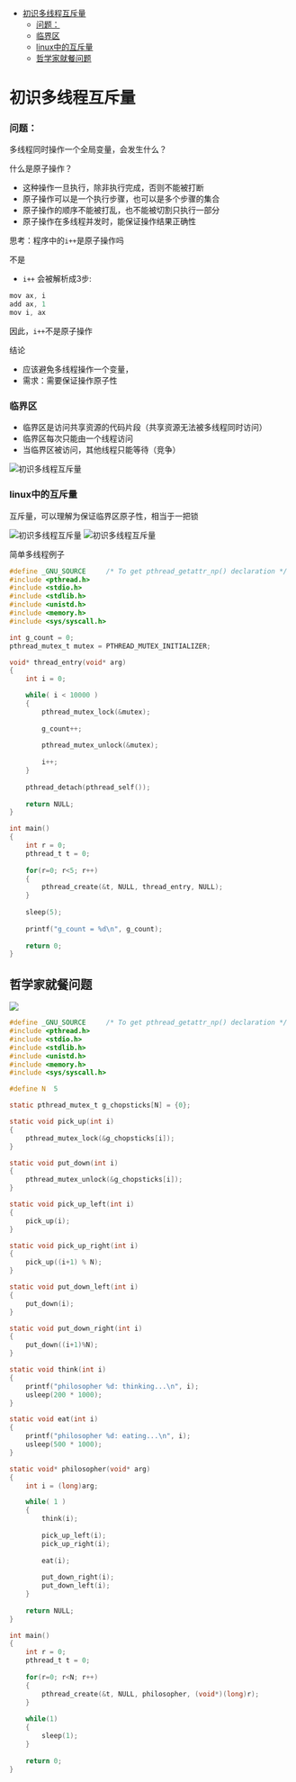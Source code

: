 - [初识多线程互斥量](#初识多线程互斥量)
    - [问题：](#问题)
    - [临界区](#临界区)
    - [linux中的互斥量](#linux中的互斥量)
  - [哲学家就餐问题](#哲学家就餐问题)

# 初识多线程互斥量

### 问题：
多线程同时操作一个全局变量，会发生什么？

什么是原子操作？
* 这种操作一旦执行，除非执行完成，否则不能被打断
* 原子操作可以是一个执行步骤，也可以是多个步骤的集合
* 原子操作的顺序不能被打乱，也不能被切割只执行一部分
* 原子操作在多线程并发时，能保证操作结果正确性

思考：程序中的```i++```是原子操作吗

不是

* ```i++``` 会被解析成3步:

```C
mov ax, i
add ax, 1
mov i, ax
```
因此，```i++```不是原子操作

结论

* 应该避免多线程操作一个变量，
* 需求：需要保证操作原子性
  
### 临界区
  * 临界区是访问共享资源的代码片段（共享资源无法被多线程同时访问）
  * 临界区每次只能由一个线程访问
  * 当临界区被访问，其他线程只能等待（竞争）
  
![初识多线程互斥量](./pic/初识多线程互斥量1.png)

### linux中的互斥量

互斥量，可以理解为保证临界区原子性，相当于一把锁

![初识多线程互斥量](./pic/初识多线程互斥量2.png)
![初识多线程互斥量](./pic/初识多线程互斥量3.png)

简单多线程例子

```C
#define _GNU_SOURCE     /* To get pthread_getattr_np() declaration */
#include <pthread.h>
#include <stdio.h>
#include <stdlib.h>
#include <unistd.h>
#include <memory.h>
#include <sys/syscall.h>

int g_count = 0;
pthread_mutex_t mutex = PTHREAD_MUTEX_INITIALIZER;

void* thread_entry(void* arg)
{  
    int i = 0;

    while( i < 10000 )
    {
        pthread_mutex_lock(&mutex);
            
        g_count++;
        
        pthread_mutex_unlock(&mutex);
        
        i++;
    }
    
    pthread_detach(pthread_self());
    
    return NULL;
}

int main()
{
    int r = 0;
    pthread_t t = 0;
    
    for(r=0; r<5; r++)
    {
        pthread_create(&t, NULL, thread_entry, NULL);
    }
    
    sleep(5);
    
    printf("g_count = %d\n", g_count);
    
    return 0;
}
```

## 哲学家就餐问题

![](./pic/初识多线程互斥量4.png)

```C
#define _GNU_SOURCE     /* To get pthread_getattr_np() declaration */
#include <pthread.h>
#include <stdio.h>
#include <stdlib.h>
#include <unistd.h>
#include <memory.h>
#include <sys/syscall.h>

#define N  5

static pthread_mutex_t g_chopsticks[N] = {0};

static void pick_up(int i)
{
    pthread_mutex_lock(&g_chopsticks[i]);
}

static void put_down(int i)
{
    pthread_mutex_unlock(&g_chopsticks[i]);
}

static void pick_up_left(int i)
{
    pick_up(i);
}

static void pick_up_right(int i)
{
    pick_up((i+1) % N);
}

static void put_down_left(int i)
{
    put_down(i);
}

static void put_down_right(int i)
{
    put_down((i+1)%N);
}

static void think(int i)
{
    printf("philosopher %d: thinking...\n", i);
    usleep(200 * 1000);
}

static void eat(int i)
{
    printf("philosopher %d: eating...\n", i);
    usleep(500 * 1000);
}

static void* philosopher(void* arg)
{  
    int i = (long)arg;

    while( 1 )
    {
        think(i);
        
        pick_up_left(i);
        pick_up_right(i);
        
        eat(i);
        
        put_down_right(i);
        put_down_left(i);
    }
    
    return NULL;
}

int main()
{
    int r = 0;
    pthread_t t = 0;
    
    for(r=0; r<N; r++)
    {
        pthread_create(&t, NULL, philosopher, (void*)(long)r);
    }
    
    while(1)
    {
        sleep(1);
    }
    
    return 0;
}
```